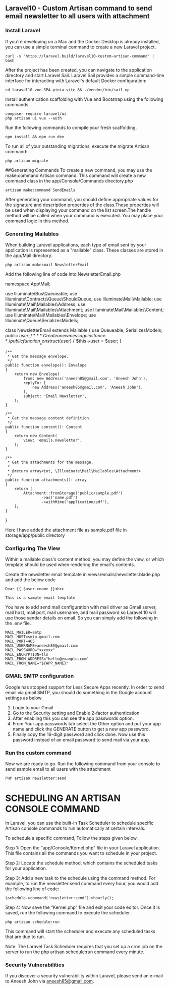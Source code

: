 ## Laravel10 - Custom Artisan command to send email newsletter to all users with attachment

### Install Laravel

If you're developing on a Mac and the Docker Desktop is already installed, you can use a simple terminal command to create a new Laravel project.

```
curl -s "https://laravel.build/laravel10-custom-artisan-command" | bash
```
After the project has been created, you can navigate to the application directory and start Laravel Sail. Laravel Sail provides a simple command-line interface for interacting with Laravel's default Docker configuration:
```
cd laravel10-vue-SPA-pinia-vite && ./vendor/bin/sail up
```
Install authentication scaffolding with Vue and Bootstrap using the following commands
```
composer require laravel/ui
php artisan ui vue --auth
```
Run the following commands to compile your fresh scaffolding.
```
npm install && npm run dev
```
To run all of your outstanding migrations, execute the migrate Artisan command:
```
php artisan migrate
```

##Generating Commands
To create a new command, you may use the make:command Artisan command. This command will create a new command class in the app/Console/Commands directory.php 
```
artisan make:command SendEmails
```

After generating your command, you should define appropriate values for the signature and description properties of the class.These properties will be used when displaying your command on the list screen.The handle method will be called when your command is executed. You may place your command logic in this method.

### Generating Mailables

When building Laravel applications, each type of email sent by your application is represented as a "mailable" class. These classes are stored in the app/Mail directory.
```
php artisan make:mail NewsletterEmail
```
Add the following line of code into NewsletterEmail.php

namespace App\Mail;

use Illuminate\Bus\Queueable;
use Illuminate\Contracts\Queue\ShouldQueue;
use Illuminate\Mail\Mailable;
use Illuminate\Mail\Mailables\Address;
use Illuminate\Mail\Mailables\Attachment;
use Illuminate\Mail\Mailables\Content;
use Illuminate\Mail\Mailables\Envelope;
use Illuminate\Queue\SerializesModels;

class NewsletterEmail extends Mailable
{
    use Queueable, SerializesModels;
    public $user;
    /**
     * Create a new message instance.
     */
    public function __construct($user)
    {
        $this->user = $user;
    }

    /**
     * Get the message envelope.
     */
    public function envelope(): Envelope
    {
        return new Envelope(
            from: new Address('aneesh85@gmail.com', 'Aneesh John'),
            replyTo: [
                new Address('aneesh85@gmail.com', 'Aneesh John'),
            ],
            subject: 'Email Newsletter',
        );
    }

    /**
     * Get the message content definition.
     */
    public function content(): Content
    {
        return new Content(
            view: 'emails.newsletter',
        );
    }

    /**
     * Get the attachments for the message.
     *
     * @return array<int, \Illuminate\Mail\Mailables\Attachment>
     */
    public function attachments(): array
    {
        return [
            Attachment::fromStorage('public/sample.pdf')
                    ->as('name.pdf')
                    ->withMime('application/pdf'),
        ];
    }
} 

Here I have added the attachment file as  sample.pdf file in storage/app/public directory

### Configuring The View

Within a mailable class's content method, you may define the view, or which template should be used when rendering the email's contents.

Create the newsletter email template in views/emails/newsletter.blade.php and add the below code
```
Dear {{ $user->name }}<br>

This is a sample email template
```

You have to add send mail configuration with mail driver as Gmail server, mail host, mail port, mail username, and mail password so Laravel 10 will use those sender details on email. So you can simply add the following in the .env file.
```
MAIL_MAILER=smtp 
MAIL_HOST=smtp.gmail.com 
MAIL_PORT=465 
MAIL_USERNAME=aneesh85@gmail.com 
MAIL_PASSWORD="xxxxxx" 
MAIL_ENCRYPTION=tls 
MAIL_FROM_ADDRESS="hello@example.com" 
MAIL_FROM_NAME="${APP_NAME}" 
```
### GMAIL SMTP configuration

Google has stopped support for Less Secure Apps recently. In order to send email via gmail SMTP, you should do something in the Google account settings as below

1) Login to your Gmail
2) Go to the Security setting and Enable 2-factor authentication
3) After enabling this you can see the app passwords option. 
4) From Your app passwords tab select the Other option and put your app name and click the GENERATE button to get a new app password.
5) Finally copy the 16-digit password and click done. Now use this password instead of an email password to send mail via your app.

### Run the custom command

Now we are ready to go. Run the following command from your console to send sample email to all users with the attachment

```
PHP artisan newsletter:send
```

# SCHEDULING AN ARTISAN CONSOLE COMMAND

In Laravel, you can use the built-in Task Scheduler to schedule specific Artisan console commands to run automatically at certain intervals. 

To schedule a specific command, Follow the steps given below.

Step 1: Open the “app/Console/Kernel.php” file in your Laravel application. This file contains all the commands you want to schedule in your project.

Step 2: Locate the schedule method, which contains the scheduled tasks for your application.

Step 3: Add a new task to the schedule using the command method. For example, to run the newsletter:send command every hour, you would add the following line of code:
```
$schedule->command('newsletter:send')->hourly();
```
Step 4: Now save the “Kernel.php” file and exit your code editor. Once it is saved, run the following command to execute the scheduler.
```
php artisan schedule:run
```
This command will start the scheduler and execute any scheduled tasks that are due to run.


Note: The Laravel Task Scheduler requires that you set up a cron job on the server to run the php artisan schedule:run command every minute.

### Security Vulnerabilities

If you discover a security vulnerability within Laravel, please send an e-mail to Aneesh John via [aneesh85@gmail.com](mailto:aneesh85@gmail.com). 

